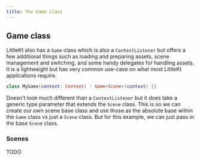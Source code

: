 ```yaml
---
title: The Game Class
---
```


## Game class

LittleKt also has a `Game` class which is also a `ContextListener` but offers a few additional things such as loading and preparing assets, scene management and switching, and some handy delegates for handling assets. It is a lightweight but has very common use-case on what most LittleKt applications require.

```kotlin
class MyGame(context: Context) : Game<Scene>(context) {}
```

Doesn't look much different than a `ContextListener` but it does take a generic type parameter that extends the `Scene` class. This is so we can create our own scene base class and use those as the absolute base within the `Game` class vs just a `Scene` class. But for this example, we can just pass in the base `Scene` class.

### Scenes

TODO
